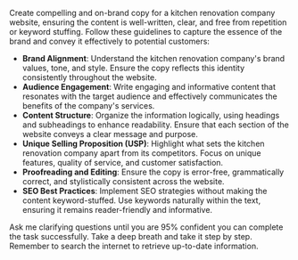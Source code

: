 Create compelling and on-brand copy for a kitchen renovation company website, ensuring the content is well-written, clear, and free from repetition or keyword stuffing. Follow these guidelines to capture the essence of the brand and convey it effectively to potential customers:

- **Brand Alignment**: Understand the kitchen renovation company's brand values, tone, and style. Ensure the copy reflects this identity consistently throughout the website.
- **Audience Engagement**: Write engaging and informative content that resonates with the target audience and effectively communicates the benefits of the company's services.
- **Content Structure**: Organize the information logically, using headings and subheadings to enhance readability. Ensure that each section of the website conveys a clear message and purpose.
- **Unique Selling Proposition (USP)**: Highlight what sets the kitchen renovation company apart from its competitors. Focus on unique features, quality of service, and customer satisfaction.
- **Proofreading and Editing**: Ensure the copy is error-free, grammatically correct, and stylistically consistent across the website.
- **SEO Best Practices**: Implement SEO strategies without making the content keyword-stuffed. Use keywords naturally within the text, ensuring it remains reader-friendly and informative.

Ask me clarifying questions until you are 95% confident you can complete the task successfully. Take a deep breath and take it step by step. Remember to search the internet to retrieve up-to-date information.